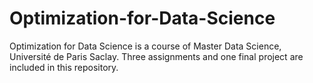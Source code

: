 # Optimization-for-Data-Science
Optimization for Data Science is a course of Master Data Science, Université de Paris Saclay. Three assignments and one final project are included in this repository.
